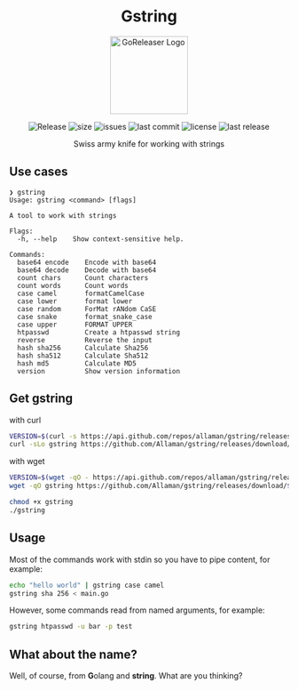<h1 align="center">Gstring</h1>

<div align="center">
    <img alt="GoReleaser Logo" src="https://github.com/Allaman/gstring/assets/12184268/b302769b-4cfe-4ef4-83c4-f01c9f505bb9?v=3&s=200" height="140" />
  <p>
    <img src="https://github.com/Allaman/gstring/actions/workflows/release.yaml/badge.svg" alt="Release"/>
    <img src="https://img.shields.io/github/repo-size/Allaman/gstring" alt="size"/>
    <img src="https://img.shields.io/github/issues/Allaman/gstring" alt="issues"/>
    <img src="https://img.shields.io/github/last-commit/Allaman/gstring" alt="last commit"/>
    <img src="https://img.shields.io/github/license/Allaman/gstring" alt="license"/>
    <img src="https://img.shields.io/github/v/release/Allaman/gstring?sort=semver" alt="last release"/>
  </p>
  <p>
    Swiss army knife for working with strings
  </p>
</div>

## Use cases

```
❯ gstring
Usage: gstring <command> [flags]

A tool to work with strings

Flags:
  -h, --help    Show context-sensitive help.

Commands:
  base64 encode    Encode with base64
  base64 decode    Decode with base64
  count chars      Count characters
  count words      Count words
  case camel       formatCamelCase
  case lower       format lower
  case random      ForMat rANdom CaSE
  case snake       format_snake_case
  case upper       FORMAT UPPER
  htpasswd         Create a htpasswd string
  reverse          Reverse the input
  hash sha256      Calculate Sha256
  hash sha512      Calculate Sha512
  hash md5         Calculate MD5
  version          Show version information
```

## Get gstring

with curl

```sh
VERSION=$(curl -s https://api.github.com/repos/allaman/gstring/releases/latest | grep tag_name | cut -d '"' -f 4)
curl -sLo gstring https://github.com/Allaman/gstring/releases/download/${VERSION}/gstring_${VERSION}_$(uname -s)_$(uname -m)
```

with wget

```sh
VERSION=$(wget -qO - https://api.github.com/repos/allaman/gstring/releases/latest | grep tag_name | cut -d '"' -f 4)
wget -qO gstring https://github.com/Allaman/gstring/releases/download/${VERSION}/gstring_${VERSION}_$(uname -s)_$(uname -m)
```

```sh
chmod +x gstring
./gstring
```

## Usage

Most of the commands work with stdin so you have to pipe content, for example:

```sh
echo "hello world" | gstring case camel
gstring sha 256 < main.go
```

However, some commands read from named arguments, for example:

```sh
gstring htpasswd -u bar -p test
```

## What about the name?

Well, of course, from **G**olang and **string**. What are you thinking?
